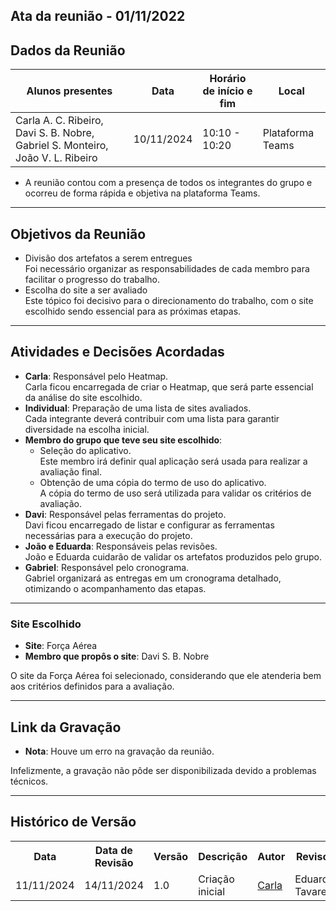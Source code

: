 ## Ata da reunião - 01/11/2022

## Dados da Reunião

| Alunos presentes                                                               | Data       | Horário de início e fim | Local            |
| ------------------------------------------------------------------------------ | ---------- | ----------------------- | ---------------- |
| Carla A. C. Ribeiro, Davi S. B. Nobre, Gabriel S. Monteiro, João V. L. Ribeiro | 10/11/2024 | 10:10 - 10:20           | Plataforma Teams |

- A reunião contou com a presença de todos os integrantes do grupo e ocorreu de forma rápida e objetiva na plataforma Teams.

---

## Objetivos da Reunião

- Divisão dos artefatos a serem entregues  
  Foi necessário organizar as responsabilidades de cada membro para facilitar o progresso do trabalho.  
- Escolha do site a ser avaliado  
  Este tópico foi decisivo para o direcionamento do trabalho, com o site escolhido sendo essencial para as próximas etapas.

---

## Atividades e Decisões Acordadas

- **Carla**: Responsável pelo Heatmap.  
   Carla ficou encarregada de criar o Heatmap, que será parte essencial da análise do site escolhido.
- **Individual**: Preparação de uma lista de sites avaliados.  
   Cada integrante deverá contribuir com uma lista para garantir diversidade na escolha inicial.
- **Membro do grupo que teve seu site escolhido**:  
  - Seleção do aplicativo.  
   Este membro irá definir qual aplicação será usada para realizar a avaliação final.  
  - Obtenção de uma cópia do termo de uso do aplicativo.  
   A cópia do termo de uso será utilizada para validar os critérios de avaliação.  
- **Davi**: Responsável pelas ferramentas do projeto.  
   Davi ficou encarregado de listar e configurar as ferramentas necessárias para a execução do projeto.
- **João e Eduarda**: Responsáveis pelas revisões.  
   João e Eduarda cuidarão de validar os artefatos produzidos pelo grupo.  
- **Gabriel**: Responsável pelo cronograma.  
   Gabriel organizará as entregas em um cronograma detalhado, otimizando o acompanhamento das etapas.

---

### Site Escolhido

- **Site**: Força Aérea  
- **Membro que propôs o site**: Davi S. B. Nobre  

 O site da Força Aérea foi selecionado, considerando que ele atenderia bem aos critérios definidos para a avaliação.

---

## Link da Gravação

- **Nota**: Houve um erro na gravação da reunião.  

 Infelizmente, a gravação não pôde ser disponibilizada devido a problemas técnicos.

---

## Histórico de Versão

<div align="center">
    <table>
    <tr>
        <th>Data</th>
        <th>Data de Revisão</th>
        <th>Versão</th>
        <th>Descrição</th>
        <th>Autor</th>
        <th>Revisor</th>
    </tr>
    <tr>
        <td>11/11/2024</td>
        <td>14/11/2024</td>
        <td>1.0</td>
        <td>Criação inicial</td>
        <td><a href="https://github.com/ccarlaa">Carla</a></td>
        <td><a href="https://github.com/erteduarda"></a>Eduarda Tavares</td>
    </tr>
    </table>
</div>
